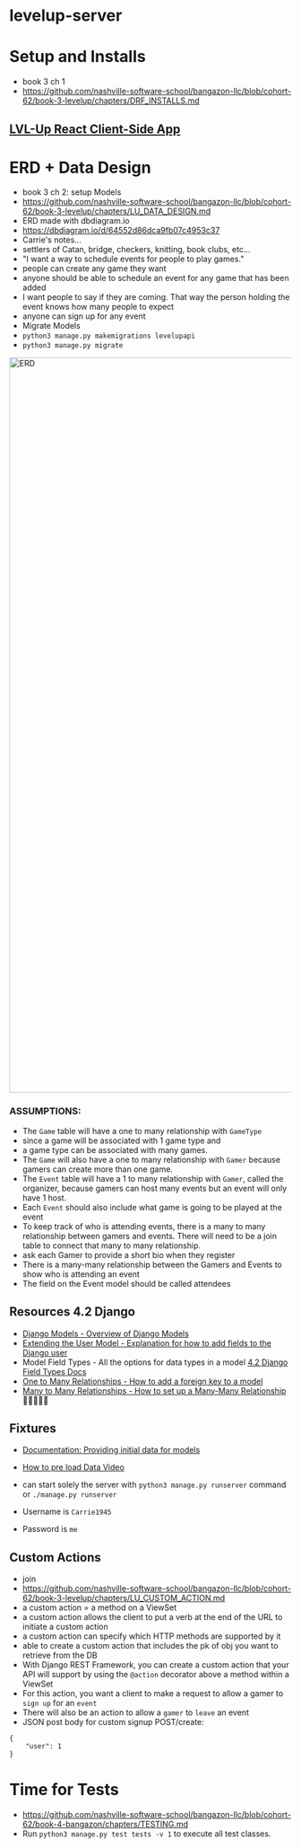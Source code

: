 # levelup-server

# Setup and Installs
- book 3 ch 1
- https://github.com/nashville-software-school/bangazon-llc/blob/cohort-62/book-3-levelup/chapters/DRF_INSTALLS.md 

## [LVL-Up React Client-Side App](https://github.com/AngieMGonzalez/lvl-up-client)

# ERD + Data Design
- book 3 ch 2: setup Models
- https://github.com/nashville-software-school/bangazon-llc/blob/cohort-62/book-3-levelup/chapters/LU_DATA_DESIGN.md
- ERD made with dbdiagram.io
- https://dbdiagram.io/d/64552d86dca9fb07c4953c37
- Carrie's notes...
- settlers of Catan, bridge, checkers, knitting, book clubs, etc...
- "I want a way to schedule events for people to play games."
- people can create any game they want
- anyone should be able to schedule an event for any game that has been added
-  I want people to say if they are coming. That way the person holding the event knows how many people to expect
- anyone can sign up for any event
- Migrate Models
- `python3 manage.py makemigrations levelupapi`
- `python3 manage.py migrate`

<img width="1310" alt="ERD" src="https://user-images.githubusercontent.com/114124374/236859613-a496fbd0-fb9d-46b8-9789-82f8e145984b.png">

### ASSUMPTIONS: 
- The `Game` table will have a one to many relationship with `GameType`
- since a game will be associated with 1 game type and
- a game type can be associated with many games.
- The `Game` will also have a one to many relationship with `Gamer` because gamers can create more than one game.
- The `Event` table will have a 1 to many relationship with `Gamer`, called the organizer, because gamers can host many events but an event will only have 1 host.
- Each `Event` should also include what game is going to be played at the event
- To keep track of who is attending events, there is a many to many relationship between gamers and events. There will need to be a join table to connect that many to many relationship.
- ask each Gamer to provide a short bio when they register
- There is a many-many relationship between the Gamers and Events to show who is attending an event
- The field on the Event model should be called attendees

## Resources 4.2 Django
- [Django Models - Overview of Django Models](https://docs.djangoproject.com/en/4.2/topics/db/models/)
- [Extending the User Model - Explanation for how to add fields to the Django user](https://docs.djangoproject.com/en/4.2/topics/auth/customizing/#extending-the-existing-user-model)
- Model Field Types - All the options for data types in a model [4.2 Django Field Types Docs](https://docs.djangoproject.com/en/4.2/ref/models/fields/#field-types)
- [One to Many Relationships - How to add a foreign key to a model](https://docs.djangoproject.com/en/4.2/topics/db/models/#many-to-one-relationships)
- [Many to Many Relationships - How to set up a Many-Many Relationship](https://www.sankalpjonna.com/learn-django/the-right-way-to-use-a-manytomanyfield-in-django) 🌭🌭🌭🌭🌭

## Fixtures
- [Documentation: Providing initial data for models](https://docs.djangoproject.com/en/4.2/howto/initial-data/)
- [How to pre load Data Video](https://www.youtube.com/watch?v=1_MROM737FI)

- can start solely the server with `python3 manage.py runserver` command or `./manage.py runserver`
- Username is `Carrie1945`
- Password is `me`

## Custom Actions
- join
- https://github.com/nashville-software-school/bangazon-llc/blob/cohort-62/book-3-levelup/chapters/LU_CUSTOM_ACTION.md 
- a custom action = a method on a ViewSet
- a custom action allows the client to put a verb at the end of the URL to initiate a custom action
- a custom action can specify which HTTP methods are supported by it
- able to create a custom action that includes the pk of obj you want to retrieve from the DB
- With Django REST Framework, you can create a custom action that your API will support by using the `@action` decorator above a method within a ViewSet
- For this action, you want a client to make a request to allow a gamer to `sign up` for an `event`
- There will also be an action to allow a `gamer` to `leave` an event
- JSON post body for custom signup POST/create: 
```
{
    "user": 1
}
```

# Time for Tests
- https://github.com/nashville-software-school/bangazon-llc/blob/cohort-62/book-4-bangazon/chapters/TESTING.md
- Run `python3 manage.py test tests -v 1` to execute all test classes.
